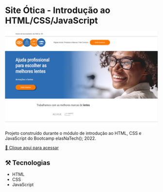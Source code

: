 # Site Ótica - Introdução ao HTML/CSS/JavaScript

![preview](./.github/preview.PNG)

Projeto construído durante o módulo de introdução ao HTML, CSS e JavaScript do Bootcamp elasNaTech(); 2022.

[🔗 Clique aqui para acessar](https://jadesi.github.io/site_otica/)

## ⚒️ Tecnologias

- HTML
- CSS
- JavaScript